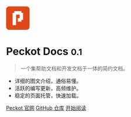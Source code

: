 <!-- _coverpage.md -->

![logo](_media/logo.png)

# Peckot Docs <small>0.1</small>

> 一个集帮助文档和开发文档于一体的简约文档。

- 详细的图文介绍，通俗易懂。
- 活跃的编写更新，高频维护。
- 稳定的页面托管，快速加载。

[Peckot 官网](https://peckot.com/)
[GitHub 仓库](https://github.com/docsifyjs/docsify/)
[开始阅读](/home.md)
